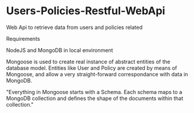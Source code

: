# Users-Policies-Restful-WebApi
Web Api to retrieve data from users and policies related

Requirements

NodeJS and MongoDB in local environment

Mongoose is used to create real instance of abstract entities of the database
model. Entities like User and Policy are created by means of Mongoose, and allow
a very straight-forward correspondance with data in MongoDB.

"Everything in Mongoose starts with a Schema. Each schema maps to a MongoDB collection and defines the shape of the documents within that collection."
